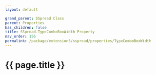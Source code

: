 ```yaml
---
layout: default

grand_parent: SSpread Class
parent: Properties
has_children: false
title: SSpread.TypeComboBoxWidth Property
nav_order: 156
permalink: /package/extension5/sspread/properties/TypeComboBoxWidth
---
```

# {{ page.title }}